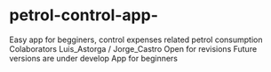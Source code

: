 # petrol-control-app-
Easy app for begginers, control expenses related petrol consumption 
Colaborators Luis_Astorga / Jorge_Castro 
Open for revisions 
Future versions are under develop
App for beginners 
